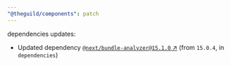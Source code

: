 ```yaml
---
"@theguild/components": patch
---
```

dependencies updates:
  - Updated dependency [`@next/bundle-analyzer@15.1.0` ↗︎](https://www.npmjs.com/package/@next/bundle-analyzer/v/15.1.0) (from `15.0.4`, in `dependencies`)
